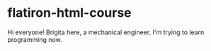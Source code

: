 # flatiron-html-course

Hi everyone!
Brigita here, a mechanical engineer. 
I'm trying to learn programming now.
